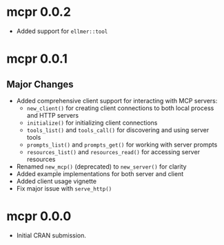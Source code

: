 # mcpr 0.0.2

- Added support for `ellmer::tool`

# mcpr 0.0.1

## Major Changes

- Added comprehensive client support for interacting with MCP servers:
  - `new_client()` for creating client connections to both local process and HTTP servers
  - `initialize()` for initializing client connections
  - `tools_list()` and `tools_call()` for discovering and using server tools
  - `prompts_list()` and `prompts_get()` for working with server prompts
  - `resources_list()` and `resources_read()` for accessing server resources
- Renamed `new_mcp()` (deprecated) to `new_server()` for clarity
- Added example implementations for both server and client
- Added client usage vignette
- Fix major issue with `serve_http()`

# mcpr 0.0.0

* Initial CRAN submission.
